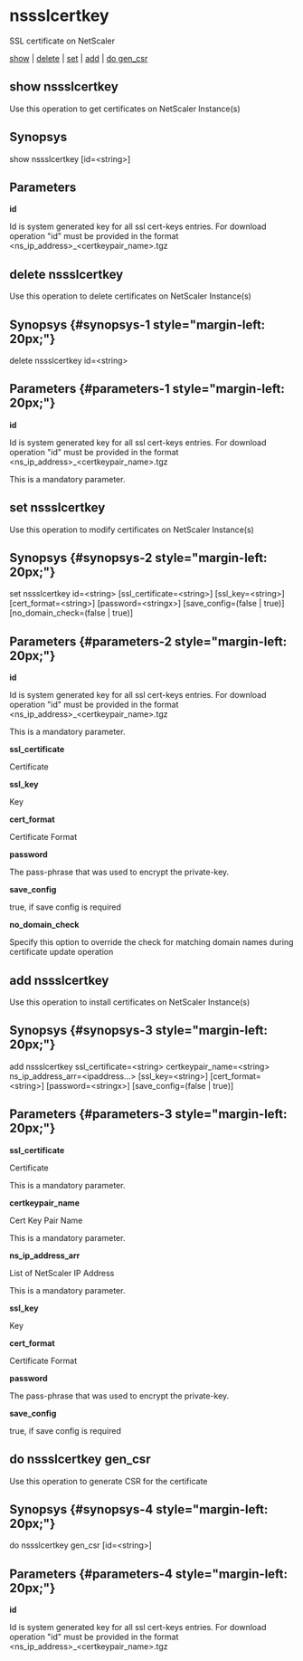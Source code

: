 # nssslcertkey

SSL certificate on NetScaler

[show](#show%20nssslcertkey) | [delete](#delete%20nssslcertkey) | [set](#set%20nssslcertkey) | [add](#add%20nssslcertkey) | [do gen\_csr](#do%20nssslcertkey%20gen_csr)

## show nssslcertkey

Use this operation to get certificates on NetScaler Instance(s)

## Synopsys 

show nssslcertkey \[id=&lt;string&gt;\]

## Parameters 

**id**

Id is system generated key for all ssl cert-keys entries. For download operation "id" must be provided in the format &lt;ns\_ip\_address&gt;\_&lt;certkeypair\_name&gt;.tgz

## delete nssslcertkey

Use this operation to delete certificates on NetScaler Instance(s)

## Synopsys {#synopsys-1 style="margin-left: 20px;"}

delete nssslcertkey id=&lt;string&gt;

## Parameters {#parameters-1 style="margin-left: 20px;"}

**id**

Id is system generated key for all ssl cert-keys entries. For download operation "id" must be provided in the format &lt;ns\_ip\_address&gt;\_&lt;certkeypair\_name&gt;.tgz

This is a mandatory parameter.

## set nssslcertkey

Use this operation to modify certificates on NetScaler Instance(s)

## Synopsys {#synopsys-2 style="margin-left: 20px;"}

set nssslcertkey id=&lt;string&gt; \[ssl\_certificate=&lt;string&gt;\] \[ssl\_key=&lt;string&gt;\] \[cert\_format=&lt;string&gt;\] \[password=&lt;stringx&gt;\] \[save\_config=(false | true)\] \[no\_domain\_check=(false | true)\]

## Parameters {#parameters-2 style="margin-left: 20px;"}

**id**

Id is system generated key for all ssl cert-keys entries. For download operation "id" must be provided in the format &lt;ns\_ip\_address&gt;\_&lt;certkeypair\_name&gt;.tgz

This is a mandatory parameter.

**ssl\_certificate**

Certificate

**ssl\_key**

Key

**cert\_format**

Certificate Format

**password**

The pass-phrase that was used to encrypt the private-key.

**save\_config**

true, if save config is required

**no\_domain\_check**

Specify this option to override the check for matching domain names during certificate update operation

## add nssslcertkey

Use this operation to install certificates on NetScaler Instance(s)

## Synopsys {#synopsys-3 style="margin-left: 20px;"}

add nssslcertkey ssl\_certificate=&lt;string&gt; certkeypair\_name=&lt;string&gt; ns\_ip\_address\_arr=&lt;ipaddress...&gt; \[ssl\_key=&lt;string&gt;\] \[cert\_format=&lt;string&gt;\] \[password=&lt;stringx&gt;\] \[save\_config=(false | true)\]

## Parameters {#parameters-3 style="margin-left: 20px;"}

**ssl\_certificate**

Certificate

This is a mandatory parameter.

**certkeypair\_name**

Cert Key Pair Name

This is a mandatory parameter.

**ns\_ip\_address\_arr**

List of NetScaler IP Address

This is a mandatory parameter.

**ssl\_key**

Key

**cert\_format**

Certificate Format

**password**

The pass-phrase that was used to encrypt the private-key.

**save\_config**

true, if save config is required

## do nssslcertkey gen\_csr

Use this operation to generate CSR for the certificate

## Synopsys {#synopsys-4 style="margin-left: 20px;"}

do nssslcertkey gen\_csr \[id=&lt;string&gt;\]

## Parameters {#parameters-4 style="margin-left: 20px;"}

**id**

Id is system generated key for all ssl cert-keys entries. For download operation "id" must be provided in the format &lt;ns\_ip\_address&gt;\_&lt;certkeypair\_name&gt;.tgz
